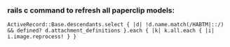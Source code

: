 ### rails c command to refresh all paperclip models:
`ActiveRecord::Base.descendants.select { |d| !d.name.match(/HABTM|::/) && defined? d.attachment_definitions }.each { |k| k.all.each { |i| i.image.reprocess! } }`
